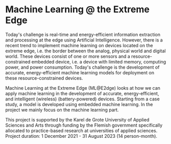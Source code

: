 # Machine Learning @ the Extreme Edge

Today's challenge is real-time and energy-efficient information extraction and processing at the edge using Artificial Intelligence. However, there is a recent trend to implement machine learning on devices located on the extreme edge, i.e. the border between the analog, physical world and digital world. These devices consist of one or more sensors and a resource-constrained embedded device, i.e. a device with limited memory, computing power, and power consumption. Today's challenge is the development of accurate, energy-efficient machine learning models for deployment on these resource-constrained devices.

Machine Learning at the Extreme Edge (ML@E2dge) looks at how we can apply machine learning in the development of accurate, energy-efficient, and intelligent (wireless) (battery-powered) devices. Starting from a case study, a model is developed using embedded machine learning. In the project we mainly focus on the machine learning part.

This project is supported by the Karel de Grote University of Applied Sciences and Arts through funding by the Flemish government specifically allocated to practice-based research at universities of applied sciences. Project duration: 1 December 2021 - 31 August 2023 (14 person-month).
